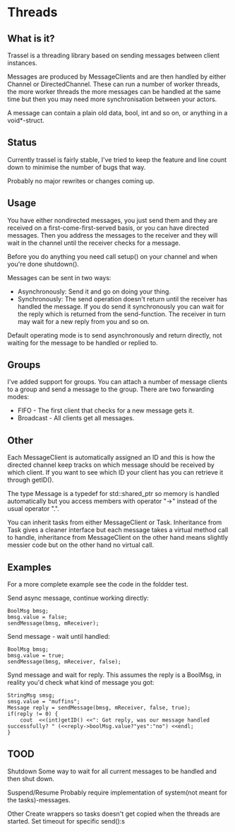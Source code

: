 Threads
=======

What is it?
-----------
Trassel is a threading library based on sending messages between client instances.

Messages are produced by MessageClients and are then handled by either Channel or DirectedChannel. These can run a number of worker threads, 
the more worker threads the more messages can be handled at the same time but then you may need more synchronisation between your actors.

A message can contain a plain old data, bool, int and so on, or anything in a void*-struct.

Status
------

Currently trassel is fairly stable, I've tried to keep the feature and line count down to minimise the number of bugs that way.

Probably no major rewrites or changes coming up.

Usage
-----
You have either nondirected messages, you just send them and they are received on a first-come-first-served basis, or you can have
directed messages. Then you address the messages to the receiver and they will wait in the channel until the receiver checks for a message.

Before you do anything you need call setup() on your channel and when you're done shutdown().
 
Messages can be sent in two ways:

* Asynchronously: Send it and go on doing your thing.
* Synchronously: The send operation doesn't return until the receiver has handled the message.
	If you do send it synchronously you can wait for the reply which is returned from the send-function.
	The receiver in turn may wait for a new reply from you and so on.

Default operating mode is to send asynchronously and return directly, not waiting for the message to be handled or replied to.

Groups
------

I've added support for groups. You can attach a number of message clients to a group and send a message to the group. There are two forwarding modes:

* FIFO - The first client that checks for a new message gets it.
* Broadcast - All clients get all messages.

Other
-----
Each MessageClient is automatically assigned an ID and this is how the directed channel keep tracks on which message should be received by
which client. If you want to see which ID your client has you can retrieve it through getID().

The type Message is a typedef for std::shared_ptr<MessageS> so memory is handled automatically but you access members with 
operator "->" instead of the usual operator ".".

You can inherit tasks from either MessageClient or Task. 
Inheritance from Task gives a cleaner interface but each message takes a virtual method call to handle, inheritance from MessageClient on
the other hand means slightly messier code but on the other hand no virtual call.

Examples
--------
For a more complete example see the code in the foldder test.

Send async message, continue working directly:
    
	BoolMsg bmsg;
	bmsg.value = false;
    sendMessage(bmsg, mReceiver);

Send message - wait until handled:
    
	BoolMsg bmsg;
	bmsg.value = true;
	sendMessage(bmsg, mReceiver, false);

Synd message and wait for reply. This assumes the reply is a BoolMsg, in reality you'd check what kind of message you got:

    StringMsg smsg;
	smsg.value = "muffins";
    Message reply = sendMessage(bmsg, mReceiver, false, true);
    if(reply != 0) {
    	cout  <<(int)getID() <<": Got reply, was our message handled successfully? " (<<reply->boolMsg.value?"yes":"no") <<endl;
    }

TOOD
----
Shutdown
    Some way to wait for all current messages to be handled and then shut down.

Suspend/Resume
	Probably require implementation of system(not meant for the tasks)-messages.

Other
    Create wrappers so tasks doesn't get copied when the threads are started.
	Set timeout for specific send():s